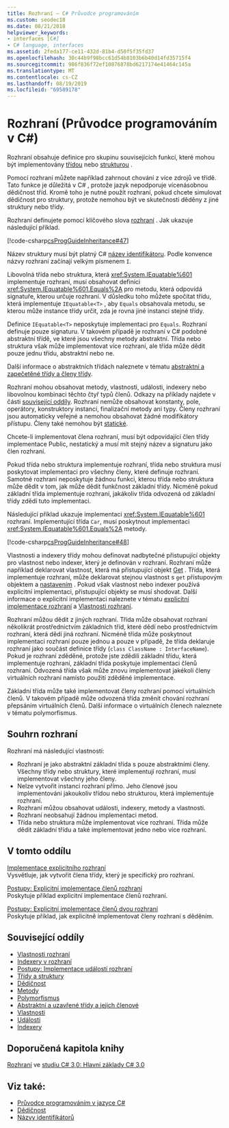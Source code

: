 ```yaml
---
title: Rozhraní – C# Průvodce programováním
ms.custom: seodec18
ms.date: 08/21/2018
helpviewer_keywords:
- interfaces [C#]
- C# language, interfaces
ms.assetid: 2feda177-ce11-432d-81b4-d50f5f35fd37
ms.openlocfilehash: 30c44b9f98bcc61d54b8103b6b40d14fd35715f4
ms.sourcegitcommit: 986f836f72ef10876878bd6217174e41464c145a
ms.translationtype: MT
ms.contentlocale: cs-CZ
ms.lasthandoff: 08/19/2019
ms.locfileid: "69589178"
---
```

# <a name="interfaces-c-programming-guide"></a>Rozhraní (Průvodce programováním v C#)

Rozhraní obsahuje definice pro skupinu souvisejících funkcí, které mohou být implementovány [třídou](../../language-reference/keywords/class.md) nebo [strukturou](../../language-reference/keywords/struct.md) .
  
Pomocí rozhraní můžete například zahrnout chování z více zdrojů ve třídě. Tato funkce je důležitá v C# , protože jazyk nepodporuje vícenásobnou dědičnost tříd. Kromě toho je nutné použít rozhraní, pokud chcete simulovat dědičnost pro struktury, protože nemohou být ve skutečnosti děděny z jiné struktury nebo třídy.  
  
Rozhraní definujete pomocí klíčového slova [rozhraní](../../language-reference/keywords/interface.md) . Jak ukazuje následující příklad.  
  
 [!code-csharp[csProgGuideInheritance#47](~/samples/snippets/csharp/VS_Snippets_VBCSharp/csProgGuideInheritance/CS/Inheritance.cs#47)]  

Název struktury musí být platný C# [název identifikátoru](../inside-a-program/identifier-names.md). Podle konvence názvy rozhraní začínají velkým písmenem `I`.

Libovolná třída nebo struktura, která <xref:System.IEquatable%601> implementuje rozhraní, musí obsahovat definici <xref:System.IEquatable%601.Equals%2A> pro metodu, která odpovídá signatuře, kterou určuje rozhraní. V důsledku toho můžete spočítat třídu, která implementuje `IEquatable<T>` , aby `Equals` obsahovala metodu, se kterou může instance třídy určit, zda je rovna jiné instanci stejné třídy.  
  
Definice `IEquatable<T>` neposkytuje implementaci pro `Equals`. Rozhraní definuje pouze signaturu. V takovém případě je rozhraní v C# podobné abstraktní třídě, ve které jsou všechny metody abstraktní. Třída nebo struktura však může implementovat více rozhraní, ale třída může dědit pouze jednu třídu, abstraktní nebo ne.
  
Další informace o abstraktních třídách naleznete v tématu [abstraktní a zapečetěné třídy a členy třídy](../classes-and-structs/abstract-and-sealed-classes-and-class-members.md).  
  
Rozhraní mohou obsahovat metody, vlastnosti, události, indexery nebo libovolnou kombinaci těchto čtyř typů členů. Odkazy na příklady najdete v části [související oddíly](./index.md#BKMK_RelatedSections). Rozhraní nemůže obsahovat konstanty, pole, operátory, konstruktory instancí, finalizační metody ani typy. Členy rozhraní jsou automaticky veřejné a nemohou obsahovat žádné modifikátory přístupu. Členy také nemohou být [statické](../../language-reference/keywords/static.md).  
  
Chcete-li implementovat člena rozhraní, musí být odpovídající člen třídy implementace Public, nestatický a musí mít stejný název a signaturu jako člen rozhraní.  
  
Pokud třída nebo struktura implementuje rozhraní, třída nebo struktura musí poskytovat implementaci pro všechny členy, které definuje rozhraní. Samotné rozhraní neposkytuje žádnou funkci, kterou třída nebo struktura může dědit v tom, jak může dědit funkčnost základní třídy. Nicméně pokud základní třída implementuje rozhraní, jakákoliv třída odvozená od základní třídy zdědí tuto implementaci.  
  
Následující příklad ukazuje implementaci <xref:System.IEquatable%601> rozhraní. Implementující třída `Car`, musí poskytnout implementaci <xref:System.IEquatable%601.Equals%2A> metody.  
  
 [!code-csharp[csProgGuideInheritance#48](~/samples/snippets/csharp/VS_Snippets_VBCSharp/csProgGuideInheritance/CS/Inheritance.cs#48)]  
  
Vlastnosti a indexery třídy mohou definovat nadbytečné přistupující objekty pro vlastnost nebo indexer, který je definován v rozhraní. Rozhraní může například deklarovat vlastnost, která má přistupující objekt [Get](../../language-reference/keywords/get.md) . Třída, která implementuje rozhraní, může deklarovat stejnou vlastnost s `get` přístupovým objektem a [nastavením](../../language-reference/keywords/set.md) . Pokud však vlastnost nebo indexer používá explicitní implementaci, přistupující objekty se musí shodovat. Další informace o explicitní implementaci naleznete v tématu [explicitní implementace rozhraní](explicit-interface-implementation.md) a [Vlastnosti rozhraní](../classes-and-structs/interface-properties.md).  

Rozhraní můžou dědit z jiných rozhraní. Třída může obsahovat rozhraní několikrát prostřednictvím základních tříd, které dědí nebo prostřednictvím rozhraní, která dědí jiná rozhraní. Nicméně třída může poskytnout implementaci rozhraní pouze jednou a pouze v případě, že třída deklaruje rozhraní jako součást definice třídy (`class ClassName : InterfaceName`). Pokud je rozhraní zděděné, protože jste zdědili základní třídu, která implementuje rozhraní, základní třída poskytuje implementaci členů rozhraní. Odvozená třída však může znovu implementovat jakékoli členy virtuálních rozhraní namísto použití zděděné implementace.  
  
Základní třída může také implementovat členy rozhraní pomocí virtuálních členů. V takovém případě může odvozená třída změnit chování rozhraní přepsáním virtuálních členů. Další informace o virtuálních členech naleznete v [](../classes-and-structs/polymorphism.md)tématu polymorfismus.  
  
## <a name="interfaces-summary"></a>Souhrn rozhraní

Rozhraní má následující vlastnosti:  

- Rozhraní je jako abstraktní základní třída s pouze abstraktními členy. Všechny třídy nebo struktury, které implementují rozhraní, musí implementovat všechny jeho členy.
- Nelze vytvořit instanci rozhraní přímo. Jeho členové jsou implementováni jakoukoliv třídou nebo strukturou, která implementuje rozhraní.
- Rozhraní můžou obsahovat události, indexery, metody a vlastnosti.
- Rozhraní neobsahují žádnou implementaci metod.
- Třída nebo struktura může implementovat více rozhraní. Třída může dědit základní třídu a také implementovat jedno nebo více rozhraní.

## <a name="in-this-section"></a>V tomto oddílu

[Implementace explicitního rozhraní](explicit-interface-implementation.md)  
 Vysvětluje, jak vytvořit člena třídy, který je specifický pro rozhraní.  
  
 [Postupy: Explicitní implementace členů rozhraní](how-to-explicitly-implement-interface-members.md)  
 Poskytuje příklad explicitní implementace členů rozhraní.  
  
 [Postupy: Explicitní implementace členů dvou rozhraní](how-to-explicitly-implement-members-of-two-interfaces.md)  
 Poskytuje příklad, jak explicitně implementovat členy rozhraní s děděním.  
  
## <a name="BKMK_RelatedSections"></a>Související oddíly

- [Vlastnosti rozhraní](../classes-and-structs/interface-properties.md)  
- [Indexery v rozhraní](../indexers/indexers-in-interfaces.md)  
- [Postupy:  Implementace událostí rozhraní](../events/how-to-implement-interface-events.md)  
- [Třídy a struktury](../classes-and-structs/index.md)  
- [Dědičnost](../classes-and-structs/inheritance.md)  
- [Metody](../classes-and-structs/methods.md)  
- [Polymorfismus](../classes-and-structs/polymorphism.md)  
- [Abstraktní a uzavřené třídy a jejich členové](../classes-and-structs/abstract-and-sealed-classes-and-class-members.md)  
- [Vlastnosti](../classes-and-structs/properties.md)  
- [Události](../events/index.md)  
- [Indexery](../indexers/index.md)  
  
## <a name="featured-book-chapter"></a>Doporučená kapitola knihy

[Rozhraní](https://docs.microsoft.com/previous-versions/visualstudio/visual-studio-2008/ff652489%28v%3Dorm.10%29) ve [studiu C# 3,0: Hlavní základy C# 3,0](https://docs.microsoft.com/previous-versions/visualstudio/visual-studio-2008/ff652493%28v%253dorm.10%29)

## <a name="see-also"></a>Viz také:

- [Průvodce programováním v jazyce C#](../index.md)
- [Dědičnost](../classes-and-structs/inheritance.md)
- [Názvy identifikátorů](../inside-a-program/identifier-names.md)
